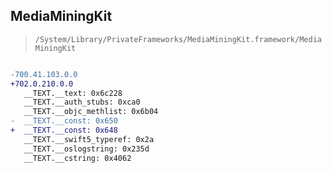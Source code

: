 ## MediaMiningKit

> `/System/Library/PrivateFrameworks/MediaMiningKit.framework/MediaMiningKit`

```diff

-700.41.103.0.0
+702.0.210.0.0
   __TEXT.__text: 0x6c228
   __TEXT.__auth_stubs: 0xca0
   __TEXT.__objc_methlist: 0x6b04
-  __TEXT.__const: 0x650
+  __TEXT.__const: 0x648
   __TEXT.__swift5_typeref: 0x2a
   __TEXT.__oslogstring: 0x235d
   __TEXT.__cstring: 0x4062

```
